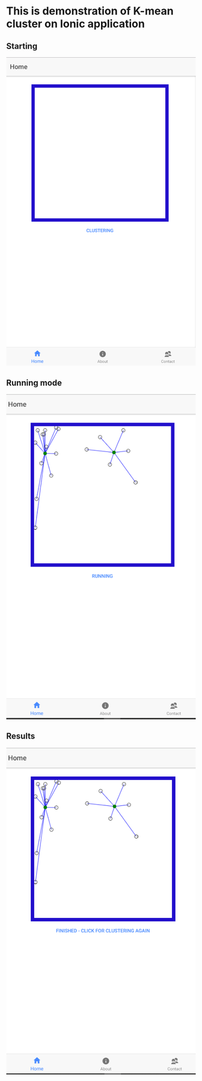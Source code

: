 # This is demonstration of K-mean cluster on Ionic application
## Starting
<img src="https://github.com/quanap5/k-meanIonicApp/blob/master/k-mean1.PNG">

## Running mode
<img src="https://github.com/quanap5/k-meanIonicApp/blob/master/k-meanRunning.PNG">

## Results
<img src="https://github.com/quanap5/k-meanIonicApp/blob/master/k-meanFinish.PNG">

